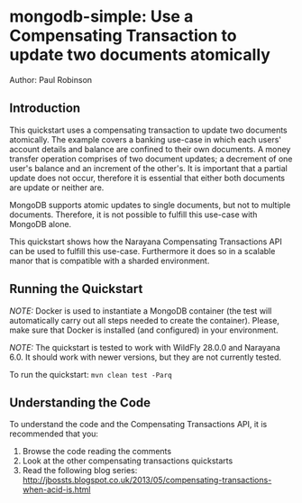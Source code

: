 mongodb-simple: Use a Compensating Transaction to update two documents atomically
=======================================================
Author: Paul Robinson

Introduction
------------

This quickstart uses a compensating transaction to update two documents atomically. The example covers a banking use-case
in which each users' account details and balance are confined to their own documents. A money transfer operation comprises
of two document updates; a decrement of one user's balance and an increment of the other's. It is important that a partial
update does not occur, therefore it is essential that either both documents are update or neither are.

MongoDB supports atomic updates to single documents, but not to multiple documents. Therefore, it is not possible to fulfill
this use-case with MongoDB alone.

This quickstart shows how the Narayana Compensating Transactions API can be used to fulfill this use-case. Furthermore
it does so in a scalable manor that is compatible with a sharded environment.


Running the Quickstart
----------------------

_NOTE:_ Docker is used to instantiate a MongoDB container (the test will automatically carry out all steps needed to create the container).
Please, make sure that Docker is installed (and configured) in your environment.

_NOTE:_ The quickstart is tested to work with WildFly 28.0.0 and Narayana 6.0. It should work with newer versions, but they are not currently tested.

To run the quickstart: `mvn clean test -Parq`

Understanding the Code
----------------------

To understand the code and the Compensating Transactions API, it is recommended that you:

1. Browse the code reading the comments
2. Look at the other compensating transactions quickstarts
3. Read the following blog series: http://jbossts.blogspot.co.uk/2013/05/compensating-transactions-when-acid-is.html
